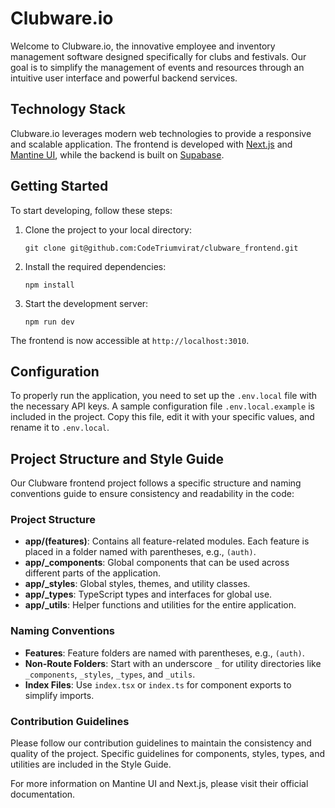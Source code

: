 # Clubware.io

Welcome to Clubware.io, the innovative employee and inventory management software designed specifically for clubs and festivals. Our goal is to simplify the management of events and resources through an intuitive user interface and powerful backend services.

## Technology Stack

Clubware.io leverages modern web technologies to provide a responsive and scalable application. The frontend is developed with [Next.js](https://nextjs.org/docs) and [Mantine UI](https://mantine.dev/docs/), while the backend is built on [Supabase](https://supabase.com/docs).

## Getting Started

To start developing, follow these steps:

1. Clone the project to your local directory:

    ```
    git clone git@github.com:CodeTriumvirat/clubware_frontend.git
    ```

2. Install the required dependencies:

    ```
    npm install
    ```

3. Start the development server:

    ```
    npm run dev
    ```

The frontend is now accessible at `http://localhost:3010`.

## Configuration

To properly run the application, you need to set up the `.env.local` file with the necessary API keys. A sample configuration file `.env.local.example` is included in the project. Copy this file, edit it with your specific values, and rename it to `.env.local`.

## Project Structure and Style Guide

Our Clubware frontend project follows a specific structure and naming conventions guide to ensure consistency and readability in the code:

### Project Structure

-   **app/(features)**: Contains all feature-related modules. Each feature is placed in a folder named with parentheses, e.g., `(auth)`.
-   **app/\_components**: Global components that can be used across different parts of the application.
-   **app/\_styles**: Global styles, themes, and utility classes.
-   **app/\_types**: TypeScript types and interfaces for global use.
-   **app/\_utils**: Helper functions and utilities for the entire application.

### Naming Conventions

-   **Features**: Feature folders are named with parentheses, e.g., `(auth)`.
-   **Non-Route Folders**: Start with an underscore `_` for utility directories like `_components`, `_styles`, `_types`, and `_utils`.
-   **Index Files**: Use `index.tsx` or `index.ts` for component exports to simplify imports.

### Contribution Guidelines

Please follow our contribution guidelines to maintain the consistency and quality of the project. Specific guidelines for components, styles, types, and utilities are included in the Style Guide.

For more information on Mantine UI and Next.js, please visit their official documentation.
